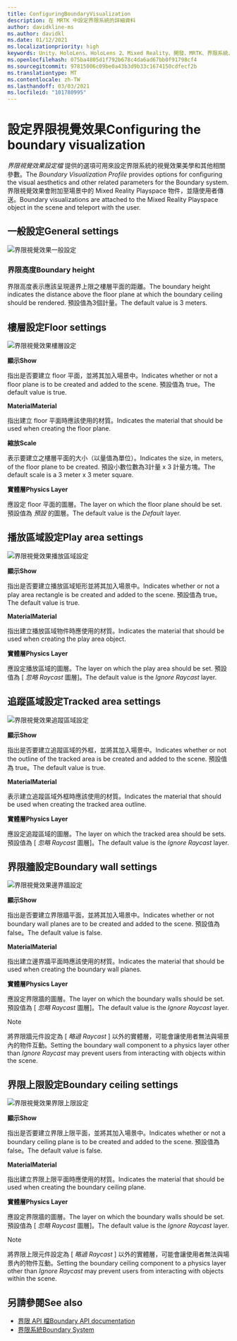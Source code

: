 ```yaml
---
title: ConfiguringBoundaryVisualization
description: 在 MRTK 中設定界限系統的詳細資料
author: davidkline-ms
ms.author: davidkl
ms.date: 01/12/2021
ms.localizationpriority: high
keywords: Unity、HoloLens、HoloLens 2、Mixed Reality、開發、MRTK、界限系統、
ms.openlocfilehash: 075ba4805d1f792b678c4da6ad67bb0f91798cf4
ms.sourcegitcommit: 97815006c09be0a43b3d9b33c1674150cdfecf2b
ms.translationtype: MT
ms.contentlocale: zh-TW
ms.lasthandoff: 03/03/2021
ms.locfileid: "101780995"
---
```

# <a name="configuring-the-boundary-visualization"></a><span data-ttu-id="5a1bf-104">設定界限視覺效果</span><span class="sxs-lookup"><span data-stu-id="5a1bf-104">Configuring the boundary visualization</span></span>

<span data-ttu-id="5a1bf-105">*界限視覺效果設定檔* 提供的選項可用來設定界限系統的視覺效果美學和其他相關參數。</span><span class="sxs-lookup"><span data-stu-id="5a1bf-105">The *Boundary Visualization Profile* provides options for configuring the visual aesthetics and other related parameters for the Boundary system.</span></span> <span data-ttu-id="5a1bf-106">界限視覺效果會附加至場景中的 Mixed Reality Playspace 物件，並隨使用者傳送。</span><span class="sxs-lookup"><span data-stu-id="5a1bf-106">Boundary visualizations are attached to the Mixed Reality Playspace object in the scene and teleport with the user.</span></span>

## <a name="general-settings"></a><span data-ttu-id="5a1bf-107">一般設定</span><span class="sxs-lookup"><span data-stu-id="5a1bf-107">General settings</span></span>

![界限視覺效果一般設定](../images/boundary/BoundaryVisualizationGeneralSettings.png)

### <a name="boundary-height"></a><span data-ttu-id="5a1bf-109">界限高度</span><span class="sxs-lookup"><span data-stu-id="5a1bf-109">Boundary height</span></span>

<span data-ttu-id="5a1bf-110">界限高度表示應該呈現邊界上限之樓層平面的距離。</span><span class="sxs-lookup"><span data-stu-id="5a1bf-110">The boundary height indicates the distance above the floor plane at which the boundary ceiling should be rendered.</span></span> <span data-ttu-id="5a1bf-111">預設值為3個計量。</span><span class="sxs-lookup"><span data-stu-id="5a1bf-111">The default value is 3 meters.</span></span>

## <a name="floor-settings"></a><span data-ttu-id="5a1bf-112">樓層設定</span><span class="sxs-lookup"><span data-stu-id="5a1bf-112">Floor settings</span></span>

![界限視覺效果樓層設定](../images/boundary/BoundaryVisualizationFloorSettings.png)

<span data-ttu-id="5a1bf-114">**顯示**</span><span class="sxs-lookup"><span data-stu-id="5a1bf-114">**Show**</span></span>

<span data-ttu-id="5a1bf-115">指出是否要建立 floor 平面，並將其加入場景中。</span><span class="sxs-lookup"><span data-stu-id="5a1bf-115">Indicates whether or not a floor plane is to be created and added to the scene.</span></span> <span data-ttu-id="5a1bf-116">預設值為 true。</span><span class="sxs-lookup"><span data-stu-id="5a1bf-116">The default value is true.</span></span>

<span data-ttu-id="5a1bf-117">**Material**</span><span class="sxs-lookup"><span data-stu-id="5a1bf-117">**Material**</span></span>

<span data-ttu-id="5a1bf-118">指出建立 floor 平面時應該使用的材質。</span><span class="sxs-lookup"><span data-stu-id="5a1bf-118">Indicates the material that should be used when creating the floor plane.</span></span>

<span data-ttu-id="5a1bf-119">**縮放**</span><span class="sxs-lookup"><span data-stu-id="5a1bf-119">**Scale**</span></span>

<span data-ttu-id="5a1bf-120">表示要建立之樓層平面的大小（以量值為單位）。</span><span class="sxs-lookup"><span data-stu-id="5a1bf-120">Indicates the size, in meters, of the floor plane to be created.</span></span> <span data-ttu-id="5a1bf-121">預設小數位數為3計量 x 3 計量方塊。</span><span class="sxs-lookup"><span data-stu-id="5a1bf-121">The default scale is a 3 meter x 3 meter square.</span></span>

<span data-ttu-id="5a1bf-122">**實體層**</span><span class="sxs-lookup"><span data-stu-id="5a1bf-122">**Physics Layer**</span></span>

<span data-ttu-id="5a1bf-123">應設定 floor 平面的圖層。</span><span class="sxs-lookup"><span data-stu-id="5a1bf-123">The layer on which the floor plane should be set.</span></span> <span data-ttu-id="5a1bf-124">預設值為 *預設* 的圖層。</span><span class="sxs-lookup"><span data-stu-id="5a1bf-124">The default value is the *Default* layer.</span></span>

## <a name="play-area-settings"></a><span data-ttu-id="5a1bf-125">播放區域設定</span><span class="sxs-lookup"><span data-stu-id="5a1bf-125">Play area settings</span></span>

![界限視覺效果播放區域設定](../images/boundary/BoundaryVisualizationPlayAreaSettings.png)

<span data-ttu-id="5a1bf-127">**顯示**</span><span class="sxs-lookup"><span data-stu-id="5a1bf-127">**Show**</span></span>

<span data-ttu-id="5a1bf-128">指出是否要建立播放區域矩形並將其加入場景中。</span><span class="sxs-lookup"><span data-stu-id="5a1bf-128">Indicates whether or not a play area rectangle is be created and added to the scene.</span></span> <span data-ttu-id="5a1bf-129">預設值為 true。</span><span class="sxs-lookup"><span data-stu-id="5a1bf-129">The default value is true.</span></span>

<span data-ttu-id="5a1bf-130">**Material**</span><span class="sxs-lookup"><span data-stu-id="5a1bf-130">**Material**</span></span>

<span data-ttu-id="5a1bf-131">指出建立播放區域物件時應使用的材質。</span><span class="sxs-lookup"><span data-stu-id="5a1bf-131">Indicates the material that should be used when creating the play area object.</span></span>

<span data-ttu-id="5a1bf-132">**實體層**</span><span class="sxs-lookup"><span data-stu-id="5a1bf-132">**Physics Layer**</span></span>

<span data-ttu-id="5a1bf-133">應設定播放區域的圖層。</span><span class="sxs-lookup"><span data-stu-id="5a1bf-133">The layer on which the play area should be set.</span></span> <span data-ttu-id="5a1bf-134">預設值為 [ *忽略 Raycast* 圖層]。</span><span class="sxs-lookup"><span data-stu-id="5a1bf-134">The default value is the *Ignore Raycast* layer.</span></span>

## <a name="tracked-area-settings"></a><span data-ttu-id="5a1bf-135">追蹤區域設定</span><span class="sxs-lookup"><span data-stu-id="5a1bf-135">Tracked area settings</span></span>

![界限視覺效果追蹤區域設定](../images/boundary/BoundaryVisualizationTrackedAreaSettings.png)

<span data-ttu-id="5a1bf-137">**顯示**</span><span class="sxs-lookup"><span data-stu-id="5a1bf-137">**Show**</span></span>

<span data-ttu-id="5a1bf-138">指出是否要建立追蹤區域的外框，並將其加入場景中。</span><span class="sxs-lookup"><span data-stu-id="5a1bf-138">Indicates whether or not the outline of the tracked area is be created and added to the scene.</span></span> <span data-ttu-id="5a1bf-139">預設值為 true。</span><span class="sxs-lookup"><span data-stu-id="5a1bf-139">The default value is true.</span></span>

<span data-ttu-id="5a1bf-140">**Material**</span><span class="sxs-lookup"><span data-stu-id="5a1bf-140">**Material**</span></span>

<span data-ttu-id="5a1bf-141">表示建立追蹤區域外框時應該使用的材質。</span><span class="sxs-lookup"><span data-stu-id="5a1bf-141">Indicates the material that should be used when creating the tracked area outline.</span></span>

<span data-ttu-id="5a1bf-142">**實體層**</span><span class="sxs-lookup"><span data-stu-id="5a1bf-142">**Physics Layer**</span></span>

<span data-ttu-id="5a1bf-143">應設定追蹤區域的圖層。</span><span class="sxs-lookup"><span data-stu-id="5a1bf-143">The layer on which the tracked area should be sets.</span></span> <span data-ttu-id="5a1bf-144">預設值為 [ *忽略 Raycast* 圖層]。</span><span class="sxs-lookup"><span data-stu-id="5a1bf-144">The default value is the *Ignore Raycast* layer.</span></span>

## <a name="boundary-wall-settings"></a><span data-ttu-id="5a1bf-145">界限牆設定</span><span class="sxs-lookup"><span data-stu-id="5a1bf-145">Boundary wall settings</span></span>

![界限視覺效果邊界牆設定](../images/boundary/BoundaryVisualizationWallSettings.png)

<span data-ttu-id="5a1bf-147">**顯示**</span><span class="sxs-lookup"><span data-stu-id="5a1bf-147">**Show**</span></span>

<span data-ttu-id="5a1bf-148">指出是否要建立界限牆平面，並將其加入場景中。</span><span class="sxs-lookup"><span data-stu-id="5a1bf-148">Indicates whether or not boundary wall planes are to be created and added to the scene.</span></span> <span data-ttu-id="5a1bf-149">預設值為 false。</span><span class="sxs-lookup"><span data-stu-id="5a1bf-149">The default value is false.</span></span>

<span data-ttu-id="5a1bf-150">**Material**</span><span class="sxs-lookup"><span data-stu-id="5a1bf-150">**Material**</span></span>

<span data-ttu-id="5a1bf-151">指出建立邊界牆平面時應該使用的材質。</span><span class="sxs-lookup"><span data-stu-id="5a1bf-151">Indicates the material that should be used when creating the boundary wall planes.</span></span>

<span data-ttu-id="5a1bf-152">**實體層**</span><span class="sxs-lookup"><span data-stu-id="5a1bf-152">**Physics Layer**</span></span>

<span data-ttu-id="5a1bf-153">應設定界限牆的圖層。</span><span class="sxs-lookup"><span data-stu-id="5a1bf-153">The layer on which the boundary walls should be set.</span></span> <span data-ttu-id="5a1bf-154">預設值為 [ *忽略 Raycast* 圖層]。</span><span class="sxs-lookup"><span data-stu-id="5a1bf-154">The default value is the *Ignore Raycast* layer.</span></span>

> [!NOTE]
> <span data-ttu-id="5a1bf-155">將界限牆元件設定為 [ *略過 Raycast* ] 以外的實體層，可能會讓使用者無法與場景內的物件互動。</span><span class="sxs-lookup"><span data-stu-id="5a1bf-155">Setting the boundary wall component to a physics layer other than *Ignore Raycast* may prevent users from interacting with objects within the scene.</span></span>

## <a name="boundary-ceiling-settings"></a><span data-ttu-id="5a1bf-156">界限上限設定</span><span class="sxs-lookup"><span data-stu-id="5a1bf-156">Boundary ceiling settings</span></span>

![界限視覺效果界限上限設定](../images/boundary/BoundaryVisualizationCeilingSettings.png)

<span data-ttu-id="5a1bf-158">**顯示**</span><span class="sxs-lookup"><span data-stu-id="5a1bf-158">**Show**</span></span>

<span data-ttu-id="5a1bf-159">指出是否要建立界限上限平面，並將其加入場景中。</span><span class="sxs-lookup"><span data-stu-id="5a1bf-159">Indicates whether or not a boundary ceiling plane is to be created and added to the scene.</span></span> <span data-ttu-id="5a1bf-160">預設值為 false。</span><span class="sxs-lookup"><span data-stu-id="5a1bf-160">The default value is false.</span></span>

<span data-ttu-id="5a1bf-161">**Material**</span><span class="sxs-lookup"><span data-stu-id="5a1bf-161">**Material**</span></span>

<span data-ttu-id="5a1bf-162">指出建立界限上限平面時應使用的材質。</span><span class="sxs-lookup"><span data-stu-id="5a1bf-162">Indicates the material that should be used when creating the boundary ceiling plane.</span></span>

<span data-ttu-id="5a1bf-163">**實體層**</span><span class="sxs-lookup"><span data-stu-id="5a1bf-163">**Physics Layer**</span></span>

<span data-ttu-id="5a1bf-164">應設定界限牆的圖層。</span><span class="sxs-lookup"><span data-stu-id="5a1bf-164">The layer on which the boundary walls should be set.</span></span> <span data-ttu-id="5a1bf-165">預設值為 [ *忽略 Raycast* 圖層]。</span><span class="sxs-lookup"><span data-stu-id="5a1bf-165">The default value is the *Ignore Raycast* layer.</span></span>

> [!NOTE]
> <span data-ttu-id="5a1bf-166">將界限上限元件設定為 [ *略過 Raycast* ] 以外的實體層，可能會讓使用者無法與場景內的物件互動。</span><span class="sxs-lookup"><span data-stu-id="5a1bf-166">Setting the boundary ceiling component to a physics layer other than *Ignore Raycast* may prevent users from interacting with objects within the scene.</span></span>

## <a name="see-also"></a><span data-ttu-id="5a1bf-167">另請參閱</span><span class="sxs-lookup"><span data-stu-id="5a1bf-167">See also</span></span>

- [<span data-ttu-id="5a1bf-168">界限 API 檔</span><span class="sxs-lookup"><span data-stu-id="5a1bf-168">Boundary API documentation</span></span>](xref:Microsoft.MixedReality.Toolkit.Boundary)
- [<span data-ttu-id="5a1bf-169">界限系統</span><span class="sxs-lookup"><span data-stu-id="5a1bf-169">Boundary System</span></span>](BoundarySystemGettingStarted.md)
